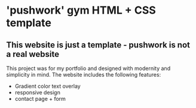 # 'pushwork' gym HTML + CSS template

## This website is just a template - pushwork is not a real website

This project was for my portfolio and designed with modernity and simplicity in mind. The website includes the following features:

* Gradient color text overlay
* responsive design
* contact page + form 
